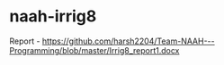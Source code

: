 # naah-irrig8
Report - https://github.com/harsh2204/Team-NAAH---Programming/blob/master/Irrig8_report1.docx
